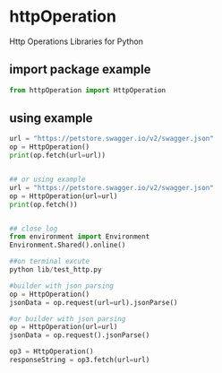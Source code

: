 # httpOperation
Http Operations Libraries for Python

## import package example


```python
from httpOperation import HttpOperation
```

## using example
```python
url = "https://petstore.swagger.io/v2/swagger.json"
op = HttpOperation()
print(op.fetch(url=url))


## or using example
url = "https://petstore.swagger.io/v2/swagger.json"
op = HttpOperation(url=url)
print(op.fetch())


## close log 
from environment import Environment
Environment.Shared().online()

##on terminal excute
python lib/test_http.py

#builder with json parsing
op = HttpOperation()
jsonData = op.request(url=url).jsonParse()

#or builder with json parsing
op = HttpOperation(url=url)
jsonData = op.request().jsonParse()

op3 = HttpOperation()
responseString = op3.fetch(url=url)